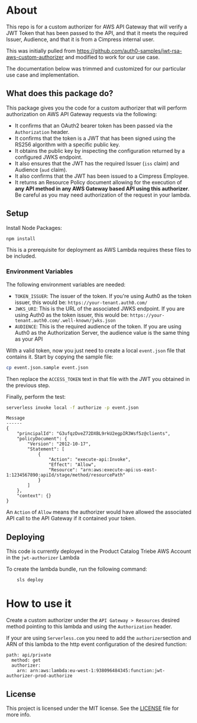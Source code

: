 # About

This repo is for a custom authorizer for AWS API Gateway that will verify a JWT Token that has been passed to the API, and that it meets the required Issuer, Audience, and that it is from a Cimpress internal user.

This was initially pulled from https://github.com/auth0-samples/jwt-rsa-aws-custom-authorizer and modified to work for our use case.

The documentation below was trimmed and customized for our particular use case and implementation.

## What does this package do?

This package gives you the code for a custom authorizer that will perform authorization on AWS API Gateway requests via the following:

- It confirms that an OAuth2 bearer token has been passed via the `Authorization` header.
- It confirms that the token is a JWT that has been signed using the RS256 algorithm with a specific public key.
- It obtains the public key by inspecting the configuration returned by a configured JWKS endpoint.
- It also ensures that the JWT has the required Issuer (`iss` claim) and Audience (`aud` claim).
- It also confirms that the JWT has been issued to a Cimpress Employee.
- It returns an Resource Policy document allowing for the execution of **any API method in any AWS Gateway based API using this authorizer**. Be careful as you may need authorization of the request in your lambda.

## Setup

Install Node Packages:

```bash
npm install
```

This is a prerequisite for deployment as AWS Lambda requires these files to be included.

### Environment Variables

The following environment variables are needed:

- `TOKEN_ISSUER`: The issuer of the token. If you're using Auth0 as the token issuer, this would be: `https://your-tenant.auth0.com/`
- `JWKS_URI`: This is the URL of the associated JWKS endpoint. If you are using Auth0 as the token issuer, this would be: `https://your-tenant.auth0.com/.well-known/jwks.json`
- `AUDIENCE`: This is the required audience of the token. If you are using Auth0 as the Authorization Server, the audience value is the same thing as your API

With a valid token, now you just need to create a local `event.json` file that contains it. Start by copying the sample file:

```bash
cp event.json.sample event.json
```

Then replace the `ACCESS_TOKEN` text in that file with the JWT you obtained in the previous step.

Finally, perform the test:

```bash
serverless invoke local -f authorize -p event.json
```

```
Message
------
{
    "principalId": "G3ufqzDveZ72DXBL9rkU2egpIR3Wsf5z@clients",
    "policyDocument": {
        "Version": "2012-10-17",
        "Statement": [
            {
                "Action": "execute-api:Invoke",
                "Effect": "Allow",
                "Resource": "arn:aws:execute-api:us-east-1:1234567890:apiId/stage/method/resourcePath"
            }
        ]
    },
    "context": {}
}
```

An `Action` of `Allow` means the authorizer would have allowed the associated API call to the API Gateway if it contained your token.

## Deploying

This code is currently deployed in the Product Catalog Triebe AWS Account in the `jwt-authorizer` Lambda

To create the lambda bundle, run the following command:

```bash
    sls deploy
```

# How to use it

Create a custom authorizer under the `API Gateway > Resources` desired method pointing to this lambda and using the `Authorization` header.

If your are using `Serverless.com` you need to add the `authorizer`section and ARN of this lambda to the http event configuration of the desired function:

```
path: api/private
  method: get
  authorizer:
    arn: arn:aws:lambda:eu-west-1:938096484345:function:jwt-authorizer-prod-authorize
```

## License

This project is licensed under the MIT license. See the [LICENSE](LICENSE.txt) file for more info.
